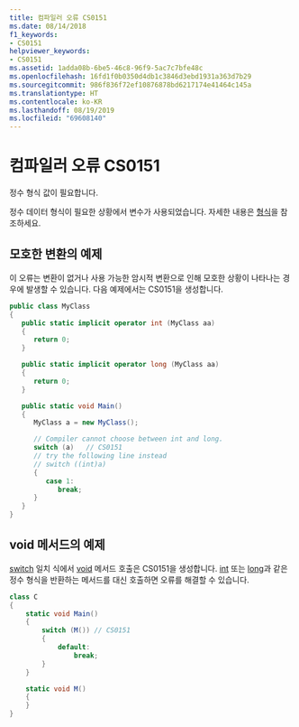 ```yaml
---
title: 컴파일러 오류 CS0151
ms.date: 08/14/2018
f1_keywords:
- CS0151
helpviewer_keywords:
- CS0151
ms.assetid: 1adda08b-6be5-46c8-96f9-5ac7c7bfe48c
ms.openlocfilehash: 16fd1f0b0350d4db1c3846d3ebd1931a363d7b29
ms.sourcegitcommit: 986f836f72ef10876878bd6217174e41464c145a
ms.translationtype: HT
ms.contentlocale: ko-KR
ms.lasthandoff: 08/19/2019
ms.locfileid: "69608140"
---
```

# <a name="compiler-error-cs0151"></a>컴파일러 오류 CS0151

정수 형식 값이 필요합니다.

정수 데이터 형식이 필요한 상황에서 변수가 사용되었습니다. 자세한 내용은 [형식](../../programming-guide/types/index.md)을 참조하세요.

## <a name="example-of-ambiguous-conversion"></a>모호한 변환의 예제

이 오류는 변환이 없거나 사용 가능한 암시적 변환으로 인해 모호한 상황이 나타나는 경우에 발생할 수 있습니다. 다음 예제에서는 CS0151을 생성합니다.

```csharp
public class MyClass
{
   public static implicit operator int (MyClass aa)
   {
      return 0;
   }

   public static implicit operator long (MyClass aa)
   {
      return 0;
   }

   public static void Main()
   {
      MyClass a = new MyClass();

      // Compiler cannot choose between int and long.
      switch (a)   // CS0151
      // try the following line instead
      // switch ((int)a)
      {
         case 1:
            break;
      }
   }
}
```

## <a name="example-of-void-method"></a>void 메서드의 예제

[switch](../keywords/switch.md) 일치 식에서 [void](../keywords/void.md) 메서드 호출은 CS0151을 생성합니다. [int](../builtin-types/integral-numeric-types.md) 또는 [long](../builtin-types/integral-numeric-types.md)과 같은 정수 형식을 반환하는 메서드를 대신 호출하면 오류를 해결할 수 있습니다.

```csharp
class C
{
    static void Main()
    {
        switch (M()) // CS0151
        {
            default:
                break;
        }
    }

    static void M()
    {
    }
}
```
